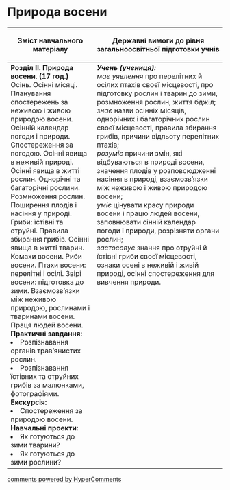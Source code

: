 <div id="hypercomments_widget" class="js-hypercomments-widget invisible"></div>

Природа восени
=============================================

<table>
<thead>
  <tr>
    <th width="40%" align="center"><p>Зміст навчального матеріалу</p></td>
    <th width="60%" align="center"><p>Державні вимоги до рівня загальноосвітньої підготовки учнів</p></td>
  </tr>
</thead>
<tbody>
  <tr>
    <td width="40%" style="vertical-align:top !important;">
    <b>Розділ II. Природа восени. (17 год.)</b><br>
    Осінь. Осінні місяці. Планування спостережень за неживою і живою природою восени. Осінній календар погоди і природи. Спостереження за погодою. Осінні явища в неживій природі. Осінні явища в житті рослин. Однорічні та багаторічні рослини. Розмноження рослин. Поширення плодів і насіння у природі. Гриби: їстівні та отруйні. Правила збирання грибів. Осінні явища в житті тварин. Комахи восени. Риби восени. Птахи восени: перелітні і осілі. Звірі восени: підготовка до зими. Взаємозв’язки між неживою природою, рослинами і тваринами восени. Праця людей восени.<br>
    <b>Практичні завдання:</b>
    <li>
    Розпізнавання органів трав’янистих рослин.
    </li>
    <li>
    Розпізнавання їстівних та отруйних грибів за малюнками, фотографіями.
    </li>
    <b>Екскурсія:</b>
    <li>
    Спостереження за природою восени.
    </li>
    <b>Навчальні проекти:</b>
    <li>
    Як готуються до зими тварини?
    </li>
    <li>
    Як готуються до зими рослини?
    </li>
    </td>
    <td width="60%" style="vertical-align:top !important;">
    <i><b>Учень (учениця):</b></i><br>
  	<i>має уявлення</i> про перелітних й осілих птахів своєї місцевості, про підготовку рослин і тварин до зими, розмноження рослин, життя бджіл;<br>
    <i>знає</i> назви осінніх місяців, однорічних і багаторічних рослин своєї місцевості, правила збирання грибів, причини відльоту перелітних птахів;<br>
    <i>розуміє</i> причини змін, які відбуваються в природі восени, значення плодів у розповсюдженні насіння в природі, взаємозв’язки між неживою і живою природою восени;<br>
    <i>уміє</i> цінувати красу природи восени і працю людей восени, заповнювати сінній календар погоди і природи, розрізняти органи рослин;<br>
    <i>застосовує</i> знання про отруйні й їстівні гриби своєї місцевості, ознаки осені в неживій і живій природі, осінні спостереження для вивчення природи.<br>
	</td>
  </tr>
</tbody>
</table>

<div class="js-hypercomments-container">
<a href="http://hypercomments.com" class="hc-link" title="comments widget">comments powered by HyperComments</a>
</div>